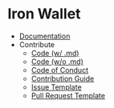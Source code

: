 Iron Wallet
===========

<!-- - [About](about) -->
- [Documentation](docs)
- Contribute
  + [Code (w/ .md)](./git/code.md)
  + [Code (w/o .md)](./git/code)
  + [Code of Conduct](./git/CODE_OF_CONDUCT.md)
  + [Contribution Guide](git/CONTRIBUTING.md)
  + [Issue Template](git/ISSUE_TEMPLATE.md)
  + [Pull Request Template](git/PULL_REQUEST_TEMPLATE.md)
